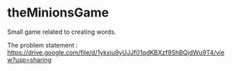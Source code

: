 # theMinionsGame
Small game related to creating words.

The problem statement : 
https://drive.google.com/file/d/1ykxiu9yUJJf01qdKBXzf9ShBQjdWu9T4/view?usp=sharing
